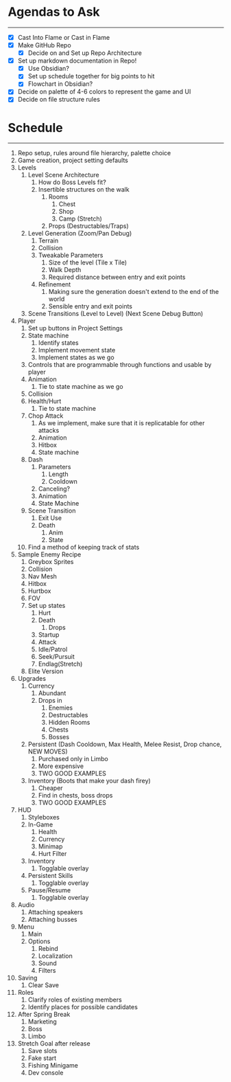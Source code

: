 # Agendas to Ask
---
- [x] Cast Into Flame or Cast in Flame
- [x] Make GitHub Repo
	- [x] Decide on and Set up Repo Architecture
- [x] Set up markdown documentation in Repo!
	- [x] Use Obsidian?
	- [x] Set up schedule together for big points to hit
	- [x] Flowchart in Obsidian?
- [x] Decide on palette of 4-6 colors to represent the game and UI
- [x] Decide on file structure rules

# Schedule
---
1. Repo setup, rules around file hierarchy, palette choice
2. Game creation, project setting defaults
3. Levels
	1. Level Scene Architecture
		1. How do Boss Levels fit?
		2. Insertible structures on the walk
			1. Rooms
				1. Chest
				2. Shop
				3. Camp (Stretch)
			2. Props (Destructables/Traps)
	2. Level Generation (Zoom/Pan Debug)
		1. Terrain
		2. Collision
		3. Tweakable Parameters
			1. Size of the level (Tile x Tile)
			2. Walk Depth
			3. Required distance between entry and exit points
		4. Refinement
			1. Making sure the generation doesn't extend to the end of the world
			2. Sensible entry and exit points
	3. Scene Transitions (Level to Level) (Next Scene Debug Button)
4.  Player
	1. Set up buttons in Project Settings
	2. State machine
		1. Identify states
		2. Implement movement state
		3. Implement states as we go
	3. Controls that are programmable through functions and usable by player
	4. Animation
		1. Tie to state machine as we go
	5. Collision
	6. Health/Hurt
		1. Tie to state machine
	7. Chop Attack
		1. As we implement, make sure that it is replicatable for other attacks
		2. Animation
		3. Hitbox
		4. State machine
	8. Dash
		1. Parameters
			1. Length
			2. Cooldown
		2. Canceling?
		3. Animation
		4. State Machine
	9. Scene Transition
		1. Exit Use
		2. Death
			1. Anim
			2. State
	10. Find a method of keeping track of stats
5. Sample Enemy Recipe
	1. Greybox Sprites
	2. Collision
	3. Nav Mesh
	4. Hitbox
	5. Hurtbox 
	6. FOV
	7. Set up states
		1. Hurt
		2. Death
			1. Drops
		3. Startup
		4. Attack
		5. Idle/Patrol
		6. Seek/Pursuit
		7. Endlag(Stretch)
	8. Elite Version
6. Upgrades
	1. Currency
		1. Abundant
		2. Drops in
			1. Enemies
			2. Destructables
			3. Hidden Rooms
			4. Chests
			5. Bosses
	2. Persistent (Dash Cooldown, Max Health, Melee Resist, Drop chance, NEW MOVES)
		1. Purchased only in Limbo
		2. More expensive
		3. TWO GOOD EXAMPLES
	3. Inventory (Boots that make your dash firey)
		1. Cheaper
		2. Find in chests, boss drops
		3. TWO GOOD EXAMPLES
7. HUD
	1. Styleboxes
	2. In-Game
		1. Health
		2. Currency
		3. Minimap
		4. Hurt Filter
	3. Inventory
		1. Togglable overlay
	4. Persistent Skills
		1. Togglable overlay
	5. Pause/Resume
		1. Togglable overlay
8. Audio
	1. Attaching speakers
	2. Attaching busses
9. Menu
	1. Main
	2. Options
		1. Rebind
		2. Localization
		3. Sound
		4. Filters
10. Saving
	1. Clear Save
11. Roles
	1. Clarify roles of existing members
	2. Identify places for possible candidates
12. After Spring Break
	1. Marketing
	2. Boss
	3. Limbo
13. Stretch Goal after release
	1. Save slots
	2. Fake start
	3. Fishing Minigame
	4. Dev console

